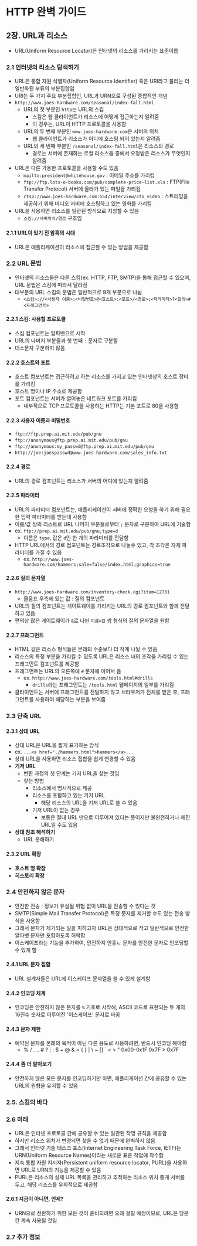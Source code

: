 # HTTP 완벽 가이드

## 2장. URL과 리소스

- URL(Uniform Resource Locator)은 인터넷의 리소스를 가리키는 표준이름

### 2.1 인터넷의 리소스 탐색하기

- URL은 통합 자원 식별자(Uniform Resource Identifier) 혹은 URI라고 불리는 더 일반화된 부류의 부분집합임
- URI는 두 가지 주요 부분집합인, URL과 URN으로 구성된 종합적인 개념
- `http://www.joes-hardware.com/seasonal/index-fall.html`
  - URL의 첫 부분인 `http`는 URL의 스킴
    - 스킴은 웹 클라이언트가 리소스에 어떻게 접근하는지 알려줌
    - 이 경우는, URL이 HTTP 프로토콜을 사용함
  - URL의 두 번째 부분인 `www.joes-hardware.com`은 서버의 위치
    - 웹 클라이언트가 리소스가 어디에 호스팅 되어 있는지 알려줌
  - URL의 세 번째 부분인 `/seasonal/index-fall.html`은 리소스의 경로
    - 경로는 서버에 존재하는 로컬 리소스들 중에서 요청받은 리소스가 무엇인지 알려줌
- URL은 다른 가용한 프로토콜을 사용할 수도 있음
  -  `mailto:president@whitehouse.gov` : 이메일 주소를 가리킴
  - `ftp://ftp.lots-o-books.com/pub/complete-price-list.xls` : FTP(File Transfer Protocol) 서버에 올라가 있는 파일을 가리킴
  - `rtsp://www.joes-hardware.com:554/interview/cto_video` : 스트리밍을 제공하기 위해 비디오 서버에 호스팅하고 있는 영화를 가리킴
- URL을 사용하면 리소스를 일관된 방식으로 지칭할 수 있음
  - `스킴://서버위치/경로` 구조임

#### 2.1.1 URL이 있기 전 암흑의 시대

- URL은 애플리케이션이 리소스에 접근할 수 있는 방법을 제공함

### 2.2 URL 문법

- 인터넷의 리소스들은 다른 스킴(ex. HTTP, FTP, SMTP)을 통해 접근할 수 있으며, URL 문법은 스킴에 따라서 달라짐
- 대부분의 URL 스킴의 문법은 일반적으로 9개 부분으로 나뉨
  - `<스킴>://<사용자 이름>:<비밀번호>@<호스트>:<포트>/<경로>;<파라미터>?<질의>#<프레그먼트>`

#### 2.2.1 스킴: 사용할 프로토콜

- 스킴 컴포넌트는 알파벳으로 시작
- URL의 나머지 부분들과 첫 번째 `:` 문자로 구분함
- 대소문자 구분하지 않음

#### 2.2.2 호스트와 포트

- 호스트 컴포넌트는 접근하려고 하는 리소스를 가지고 있는 인터넷상의 호스트 장비를 가리킴
- 호스트 명이나 IP 주소로 제공함
- 포트 컴포넌트는 서버가 열어놓은 네트워크 포트를 가리킴
  - 내부적으로 TCP 프로토콜을 사용하는 HTTP는 기본 포트로 80을 사용함

#### 2.2.3 사용자 이름과 비밀번호

- `ftp://ftp.prep.ai.mit.edu/pub/gnu`
- `ftp://anonymous@ftp.prep.ai.mit.edu/pub/gnu`
- `ftp://anonymous:my_passwd@ftp.prep.ai.mit.edu/pub/gnu`
- `http://joe:joespasswd@www.joes-hardware.com/sales_info.txt`

#### 2.2.4 경로

- URL의 경로 컴포넌트는 리소스가 서버의 어디에 있는지 알려줌

#### 2.2.5 파라미터

- URL의 파라미터 컴포넌트는, 애플리케이션이 서버에 정확한 요청을 하기 위해 필요한 입력 파라미터를 받는데 사용함
- 이름/값 쌍의 리스트로 URL 나머지 부분들로부터 `;` 문자로 구분하여 URL에 기술함
- ex. `ftp://prep.ai.mit.edu/pub/gnu;type=d`
  - 이름은 `type`, 값은 `d`인 한 개의 파라미터를 전달함
- HTTP URL에서의 경로 컴포넌트는 경로조각으로 나눌수 있고, 각 조각은 자체 파라미터를 가질 수 있음
  - ex. `http://www.joes-hardware.com/hammers;sale=false/index.html;graphics=true`

#### 2.2.6 질의 문자열

- `http://www.joes-hardware.com/inventory-check.cgi?item=12731`
  - 물음표 우측에 있는 값 : 질의 컴포넌트
- URL의 질의 컴포넌트는 게이트웨이를 가리키는 URL의 경로 컴포넌트와 함께 전달하고 있음
- 편의상 많은 게이트웨이가 `&`로 나뉜 `이름=값` 쌍 형식의 질의 문자열을 원함

#### 2.2.7 프래그먼트

- HTML 같은 리소스 형식들은 본래의 수준보다 더 작게 나뉠 수 있음
- 리소스의 특정 부분을 가리킬 수 있도록  URL은 리소스 내의 조각을 가리킬 수 있는 프래그먼트 컴포넌트를 제공함
- 프래그먼트는 URL의 오른쪽에 `#` 문자에 이어서 옴
  - ex. `http://www.joes-hardware.com/tools.html#drills`
    - `drills`라는 프래그먼트는 `/tools.html` 웹페이지의 일부를 가리킴
- 클라이언트는 서버에 프래그먼트를 전달하지 않고 브라우저가 전체를 받은 후, 프래그먼트를 사용하여 해당하는 부분을 보여줌

### 2.3 단축 URL

#### 2.3.1 상대 URL

- 상대 URL은 URL을 짧게 표기하는 방식
- ex. `...<a href="./hammers.html">hammers</a>...`
- 상대 URL을 사용하면 리소스 집합을 쉽게 변경할 수 있음
- **기저 URL**
  - 변환 과정의 첫 단계는 기저 URL을 찾는 것임
  - 찾는 방법
    - 리소스에서 명시적으로 제공
    - 리소스를 포함하고 있는 기저 URL
      - 해당 리소스의 URL을 기저 URL로 쓸 수 있음
    - 기저 URL이 없는 경우
      - 보통은 절대 URL 만으로 이루어져 있다는 뜻이지만 불완전하거나 깨진 URL일 수도 있음
- **상대 참조 해석하기**
  - URL 분해하기

#### 2.3.2 URL 확장

- **호스트 명 확장**
- **히스토리 확장**

### 2.4 안전하지 않은 문자

- 안전한 전송 : 정보가 유실될 위험 없이 URL을 전송할 수 있다는 것
- SMTP(Simple Mail Transfer Protocol)은 특정 문자를 제거할 수도 있는 전송 방식을 사용함
- 그래서 문자가 제거되는 일을 피하고자 URL은 상대적으로 작고 일반적으로 안전한 알파벳 문자만 포함하도록 허락함
- 이스케이프라는 기능을 추가하여, 안전하지 안흥ㄴ 문자를 안전한 문자로 인코딩할 수 있게 함

#### 2.4.1 URL 문자 집합

- URL 설계자들은 URL에 이스케이프 문자열을 쓸 수 있게 설계함

#### 2.4.2 인코딩 체계

- 인코딩은 안전하지 않은 문자를 `%` 기호로 시작해, ASCII 코드로 표현되는 두 개의 16진수 숫자로 이루어진 '이스케이프' 문자로 바꿈

#### 2.4.3 문자 제한

- 예약된 문자를 본래의 목적이 아닌 다른 용도로 사용하려면, 반드시 인코딩 해야함
  - % / . .. # ? ; : $ + @ & = { } | \ ~ [] ` < > " 0x00-0x1F 0x7F > 0x7F

#### 2.4.4 좀 더 알아보기

- 안전하지 않은 모든 문자를 인코딩하기만 하면, 애플리케이션 간에 공유할 수 있는 URL의 원형을 유지할 수 있음

### 2.5. 스킴의 바다

### 2.6 미래

- URL은 인터넷 프로토콜 간에 공유할 수 있는 일관된 작명 규칙을 제공함
- 하지만 리소스 위치가 변경되면 찾을 수 없기 때문에 완벽하지 않음
- 그래서 인터넷 기술 태스크 포스(Internet Engineering Task Force, IETF)는 URN(Uniform Resource Names)이라는 새로운 표준 작업에 착수함
- 지속 통합 자원 지시자(Persistent uniform resource locator, PURL)을 사용하면 URL로 URN의 기능을 제공할 수 있음
- PURL은 리소스의 실제 URL 목록을 관리하고 추적하는 리소스 위치 중개 서버를 두고, 해당 리소스를 우회적으로 제공함

#### 2.6.1 지금이 아니면, 언제?

- URN으로 전환하기 위한 모든 것이 준비되려면 오래 걸릴 예정이므로, URL은 당분간 계속 사용될 것임

### 2.7 추가 정보

